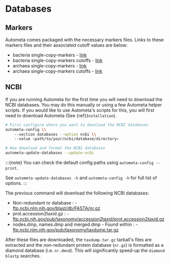 # Databases

## Markers

Autometa comes packaged with the necessary markers files. Links to these markers files and their associated cutoff values are below:

- bacteria single-copy-markers - [link](https://raw.githubusercontent.com/KwanLab/Autometa/main/autometa/databases/markers/bacteria.single_copy.hmm)
- bacteria single-copy-markers cutoffs - [link](https://raw.githubusercontent.com/KwanLab/Autometa/main/autometa/databases/markers/bacteria.single_copy.cutoffs)
- archaea single-copy-markers - [link](https://raw.githubusercontent.com/KwanLab/Autometa/main/autometa/databases/markers/archaea.single_copy.hmm)
- archaea single-copy-markers cutoffs - [link](https://raw.githubusercontent.com/KwanLab/Autometa/main/autometa/databases/markers/archaea.single_copy.cutoffs)

## NCBI

If you are running Autometa for the first time you will need to download the NCBI databases.
You may do this manually or using a few Autometa helper scripts. If you would like to use Autometa's
scripts for this, you will first need to download Autometa (See {ref}`Installation`).

```bash
# First configure where you want to download the NCBI databases
autometa-config \\
    --section databases --option ncbi \\
    --value <path/to/your/ncbi/database/directory>

# Now download and format the NCBI databases
autometa-update-databases --update-ncbi
```

:::{note}
You can check the default config paths using `autometa-config --print`.

See `autometa-update-databases -h` and `autometa-config -h` for full list of options.
:::

The previous command will download the following NCBI databases:

- Non-redundant nr database
  : - [ftp.ncbi.nlm.nih.gov/blast/db/FASTA/nr.gz](https://ftp.ncbi.nlm.nih.gov/blast/db/FASTA/nr.gz)
- prot.accession2taxid.gz
  : - [ftp.ncbi.nih.gov/pub/taxonomy/accession2taxid/prot.accession2taxid.gz](https://ftp.ncbi.nih.gov/pub/taxonomy/accession2taxid/prot.accession2taxid.gz)
- nodes.dmp, names.dmp and merged.dmp - Found within
  : - [ftp.ncbi.nlm.nih.gov/pub/taxonomy/taxdump.tar.gz](ftp.ncbi.nlm.nih.gov/pub/taxonomy/taxdump.tar.gz)

After these files are downloaded, the `taxdump.tar.gz` tarball's files are extracted and the non-redundant protein database (`nr.gz`)
is formatted as a diamond database (i.e. `nr.dmnd`). This will significantly speed-up the `diamond blastp` searches.
